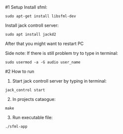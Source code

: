 #1 Setup
Install sfml:
```
sudo apt-get install libsfml-dev
```
Install jack controll server:
```
sudo apt install jackd2
```
After that you might want to restart PC

Side note:
If there is still problem try to type in terminal:
```
sudo usermod -a -G audio user_name
```
#2 How to run
1. Start jack controll server by typing in terminal:
```
jack_control start
```
2. In projects cataogue:
```
make
```
3. Run executable file:
```
./sfml-app
```